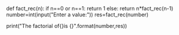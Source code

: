 def fact_rec(n):
    if n==0 or n==1:
        return 1
     else:
         return n*fact_rec(n-1)
 number=int(input("Enter a value:"))
 res=fact_rec(number)

 print("The factorial of{}is
 {}".format(number,res))
